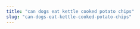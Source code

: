 ```yaml
---
title: "can dogs eat kettle cooked potato chips"
slug: "can-dogs-eat-kettle-cooked-potato-chips"
---
```


